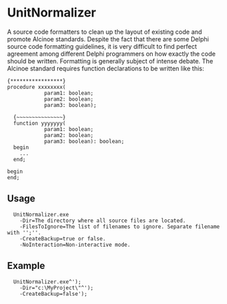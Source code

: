 UnitNormalizer
==============

A source code formatters to clean up the layout of existing 
code and promote Alcinoe standards. Despite the fact that 
there are some Delphi source code formatting guidelines, 
it is very difficult to find perfect agreement among different 
Delphi programmers on how exactly the code should be written. 
Formatting is generally subject of intense debate. The Alcinoe 
standard requires function declarations to be written 
like this:

```
{*****************}
procedure xxxxxxxx(
            param1: boolean;
            param2: boolean;
            param3: boolean);

  {~~~~~~~~~~~~~~~}
  function yyyyyyy(
            param1: boolean;
            param2: boolean;
            param3: boolean): boolean;
  begin
    ...
  end;

begin
end;
```
        
Usage
-----

```
  UnitNormalizer.exe
    -Dir=The directory where all source files are located.
    -FilesToIgnore=The list of filenames to ignore. Separate filename with '';''.
    -CreateBackup=true or false.
    -NoInteraction=Non-interactive mode.
```

Example
-------

```
  UnitNormalizer.exe^');
    -Dir="c:\MyProject\"^');
    -CreateBackup=false');
```
 